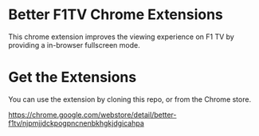 # Better F1TV Chrome Extensions
This chrome extension improves the viewing experience on F1 TV by providing a in-browser fullscreen mode.

# Get the Extensions
You can use the extension by cloning this repo, or from the Chrome store.

https://chrome.google.com/webstore/detail/better-f1tv/njpmjjdckpogpncnenbkhgkjdgicahpa
